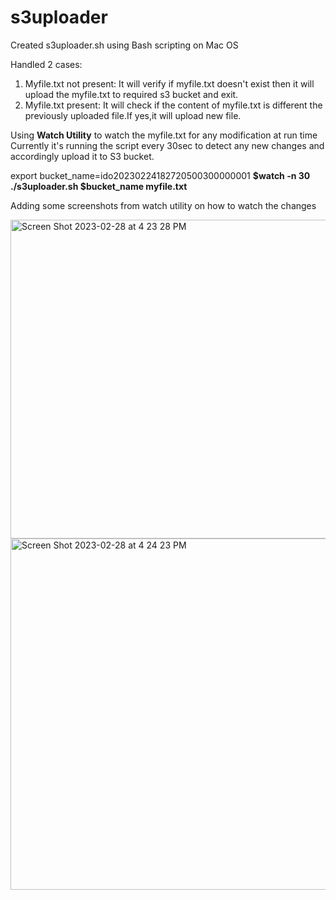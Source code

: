 # s3uploader
Created s3uploader.sh using Bash scripting on Mac OS

Handled 2 cases:

1. Myfile.txt not present: It will verify if myfile.txt doesn't exist then it will upload the myfile.txt to required s3 bucket and exit.
2. Myfile.txt present: It will check if the content of myfile.txt is different the previously uploaded file.If yes,it will upload new file.

Using **Watch Utility** to watch the myfile.txt for any modification at run time
Currently it's running the script every 30sec to detect any new changes and accordingly upload it to S3 bucket.

export bucket_name=ido20230224182720500300000001
  **$watch -n 30 ./s3uploader.sh $bucket_name myfile.txt**
  
Adding some screenshots from watch utility on how to watch the changes

<img width="510" alt="Screen Shot 2023-02-28 at 4 23 28 PM" src="https://user-images.githubusercontent.com/48429431/221983759-1ed9a440-0192-4cbd-8909-047c2bee923f.png">
<img width="562" alt="Screen Shot 2023-02-28 at 4 24 23 PM" src="https://user-images.githubusercontent.com/48429431/221983775-6741b44a-468e-4a23-955c-ea15beef55fb.png">
